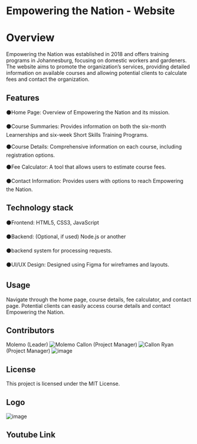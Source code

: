 
# Empowering the Nation - Website

# Overview
Empowering the Nation was established in 2018 and offers training programs in Johannesburg, focusing on domestic workers and gardeners. The website aims to promote the organization’s services, providing detailed information on available courses and allowing potential clients to calculate fees and contact the organization.


## Features
⚫Home Page: Overview of Empowering the Nation and its mission.

⚫Course Summaries: Provides information on both the six-month Learnerships and six-week Short Skills Training Programs.

⚫Course Details: Comprehensive information on each course, including registration options.

⚫Fee Calculator: A tool that allows users to estimate course fees.

⚫Contact Information: Provides users with options to reach Empowering the Nation.
## Technology stack
⚫Frontend: HTML5, CSS3, JavaScript

⚫Backend: (Optional, if used) Node.js or another 

⚫backend system for processing requests.

⚫UI/UX Design: Designed using Figma for wireframes and layouts.
## Usage
Navigate through the home page, course details, fee calculator, and contact page.
Potential clients can easily access course details and contact Empowering the Nation.
## Contributors
Molemo (Leader)
![Molemo](https://github.com/user-attachments/assets/ea36c098-0adb-4aba-8c87-65e3f0a27889)
Callon (Project Manager)
![Callon](https://github.com/user-attachments/assets/e92182c6-cd64-46dd-a6aa-fdcc2aefb4f0)
Ryan (Project Manager)
![image](https://github.com/user-attachments/assets/30dcb0e7-617d-42cc-852c-6af8e99a794e)

## License
This project is licensed under the MIT License.
## Logo
![image](https://github.com/user-attachments/assets/10d2490f-d840-4c44-88be-0d7c19d04220)

## Youtube Link
